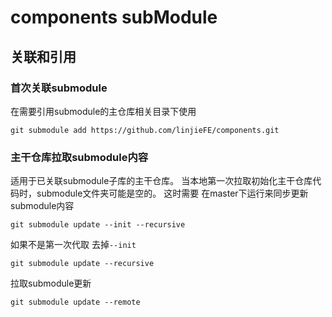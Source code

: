 # components subModule

## 关联和引用

### 首次关联submodule

在需要引用submodule的主仓库相关目录下使用

```
git submodule add https://github.com/linjieFE/components.git
```

### 主干仓库拉取submodule内容

适用于已关联submodule子库的主干仓库。
当本地第一次拉取初始化主干仓库代码时，submodule文件夹可能是空的。
这时需要 在master下运行来同步更新submodule内容
```
git submodule update --init --recursive
````
如果不是第一次代取 去掉`--init`
```
git submodule update --recursive
````
拉取submodule更新

```
git submodule update --remote
```
